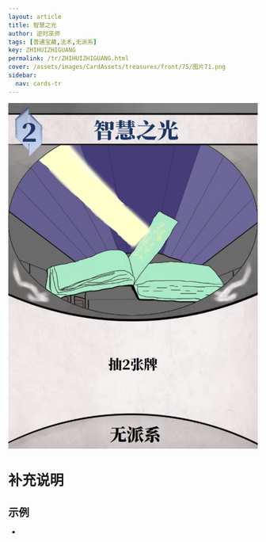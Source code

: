 ```yaml
---
layout: article
title: 智慧之光
author: 逆时巫师
tags: [普通宝藏,法术,无派系]
key: ZHIHUIZHIGUANG
permalink: /tr/ZHIHUIZHIGUANG.html
cover: /assets/images/CardAssets/treasures/front/75/图片71.png
sidebar:
  nav: cards-tr
---
```

![](/assets/images/CardAssets/treasures/front/75/图片71.png)

# 补充说明



## 示例
* 